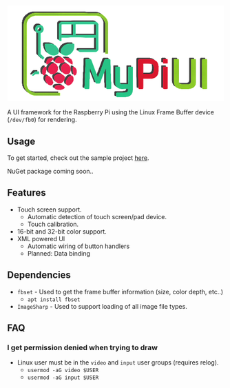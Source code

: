 ![Logo](.github/assets/logo.png)

A UI framework for the Raspberry Pi using the Linux Frame Buffer device (`/dev/fb0`) for rendering.

## Usage
To get started, check out the sample project [here](https://github.com/lewpar/MyKUIPi/tree/master/MyKUIPi.Sample).

NuGet package coming soon..

## Features
- Touch screen support.
  - Automatic detection of touch screen/pad device.
  - Touch calibration.
- 16-bit and 32-bit color support.
- XML powered UI
  - Automatic wiring of button handlers
  - Planned: Data binding

## Dependencies
- `fbset` - Used to get the frame buffer information (size, color depth, etc..)
  - `apt install fbset`
- `ImageSharp` - Used to support loading of all image file types.

## FAQ
### I get permission denied when trying to draw
- Linux user must be in the `video` and `input` user groups (requires relog).
  - `usermod -aG video $USER`
  - `usermod -aG input $USER`